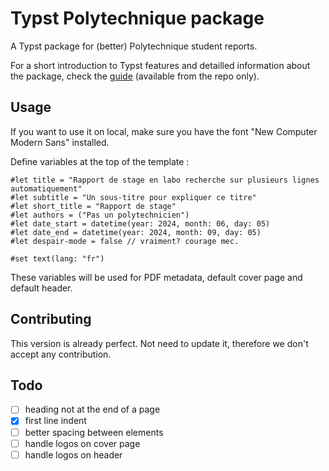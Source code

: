 # Typst Polytechnique package

A Typst package for (better) Polytechnique student reports.

For a short introduction to Typst features and detailled information about the package, check the  [guide](https://github.com/remigerme/typst-polytechnique/blob/main/guide.pdf) (available from the repo only).

## Usage

If you want to use it on local, make sure you have the font "New Computer Modern Sans" installed.

Define variables at the top of the template :

```typc
#let title = "Rapport de stage en labo recherche sur plusieurs lignes automatiquement"
#let subtitle = "Un sous-titre pour expliquer ce titre"
#let short_title = "Rapport de stage"
#let authors = ("Pas un polytechnicien")
#let date_start = datetime(year: 2024, month: 06, day: 05)
#let date_end = datetime(year: 2024, month: 09, day: 05)
#let despair-mode = false // vraiment? courage mec.

#set text(lang: "fr")
```

These variables will be used for PDF metadata, default cover page and default header.

## Contributing

This version is already perfect. Not need to update it, therefore we don't accept any contribution.

## Todo

- [ ] heading not at the end of a page
- [x] first line indent
- [ ] better spacing between elements
- [ ] handle logos on cover page
- [ ] handle logos on header

